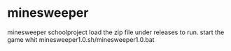 minesweeper
===========

minesweeper schoolproject
load the zip file under releases to run.
start the game  whit minesweeper1.0.sh/minesweeper1.0.bat

